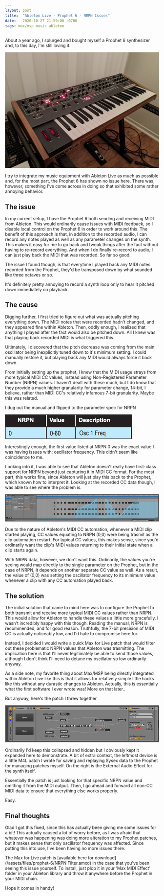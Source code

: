 ```yaml
---
layout: post
title:  "Ableton Live - Prophet 6 - NRPN Issues"
date:   2020-10-27 21:59:00 -0700
tags: max/msp music ableton
---
```

About a year ago, I splurged and bought myself a Prophet 6 synthesizer and, 
to this day, I'm still loving it.

<img src='/assets/images/prophet-6/prophet.jpg'>

I try to integrate my music equipment with Ableton Live as much as possible
and, for the most part, the Prophet 6 has shown no issue here. There was, 
however, something I've come across in doing so that exhibited some rather
annoying behavior.

## The issue
In my current setup, I have the Prophet 6 both sending and receiving MIDI from
Ableton. This would ordinarily cause issues with MIDI feedback, so I disable local
control on the Prophet 6 in order to work around this. The benefit of this approach is
that, in addition to the recorded audio, I can record any notes played as well as any
parameter changes on the synth. This makes it easy for me to go back and tweak things
after the fact without having to re-record everything. And when I do finally re-record
to audio, I can just play back the MIDI that was recorded. So far so good.

The issue I found though, is that everytime I played back any MIDI notes recorded from
the Prophet, they'd be transposed down by what sounded like three octaves or so.

It's definitely pretty annoying to record a synth loop only to hear it pitched 
down immediately on playback.

## The cause
Digging further, I first tried to figure out what was actually pitching everything down.
The MIDI notes that were recorded hadn't changed, and they appeared fine within Ableton.
Then, oddly enough, I realized that anything I played after the fact would also be pitched
down. All I knew was that playing back recorded MIDI is what triggered this.

Ultimately, I discovered that the pitch decrease was coming from the main oscillator being
inexplicitly tuned down to it's minimum setting. I could manually restore it, but playing
back any MIDI would always force it back down.

From initially setting up the prophet, I knew that the MIDI usage strays from more typical 
MIDI CC values, instead using Non-Registered Parameter Number (NRPN) values. I haven't 
dealt with these much, but I do know that they provide a much higher granularity for parameter 
change, 14-bit, I believe, rather than MIDI CC's relatively infamous 7-bit granularity. Maybe this
was related.

I dug out the manual and flipped to the parameter spec for NRPN

<img src='/assets/images/prophet-6/nrpn.png'>

Interestingly enough, the first value listed at NRPN 0 was the exact value I was having issues
with: oscillator frequency. This didn't seem like coincidence to me.

Looking into it, I was able to see that Ableton doesn't really have first-class support
for NRPN beyond just capturing it in MIDI CC format. For the most part, this works fine,
since Ableton will just play this back to the Prophet, which known how to interpret it. 
Looking at the recorded CC data though, I was able to see where the problem is.

<img src='/assets/images/prophet-6/midi.png'>

Due to the nature of Ableton's MIDI CC automation, whenever a MIDI clip started playing, CC values equating to NRPN (0,0) were
being trasmit as the clip automation restart. For typical CC values, this makes sense, since 
you'd ordinarily want the clip's MIDI values returning to their initial state when a clip
starts again.

With NRPN data, however, we don't want this. Ordinarily, the values you're seeing would map directly
to the single parameter on the Prophet, but in the case of NRPN, it depends on another
separate CC value as well. As a result, the value of (0,0) was setting the oscillator
frequency to its minimum value whenever a clip with any CC automation played back.

## The solution
The initial solution that came to mind here was to configure the Prophet to both transmit and
receive more typical MIDI CC values rather than NRPN. This would allow for Ableton to 
handle these values a little more gracefully. I wasn't incredibly happy with this though.
Reading the manual, NRPN is recommended, and for good reason. Truthfully, the 7-bit precision
of MIDI CC is actually noticeably low, and I'd hate to compromise here for.

Instead, I decided I would write a quick Max for Live patch that would filter out these
problematic NRPN values that Ableton was trasmitting. The implication here is that I'll
never legitimately be able to send those values, although I don't think I'll need
to detune my oscillator so low ordinarily anyway.

As a side note, my favorite thing about Max/MSP being directly integrated within Ableton
Live like this is that it allows for relatively simple little hacks like this without
any durastic changes to Ableton. Actually, this is essentially what the first software I
ever wrote was! More on that later..

But anyway, here's the patch I threw together

<img src='/assets/images/prophet-6/rack.png'>

Ordinarily I'd keep this collapsed and hidden but I obviously kept it expanded here to demonstrate.
A bit of extra context, the leftmost device is a little M4L patch I wrote for saving and replaying
Sysex data to the Prophet for managing patches myself. On the right is the External Audio Effect
for the synth itself.

Essentially the patch is just looking for that specific NRPN value and omitting it from 
the MIDI output. Then, I go ahead and forward all non-CC MIDI data to ensure that everything
else works properly.

Easy.

## Final thoughts
Glad I got this fixed, since this has actually been giving me some issues for a bit! This actually
caused a lot of worry before, as I was afraid that whatever was happening was doing more alteration
to my Prophet patches, but it makes sense that only oscillator frequency was affected. Since putting
this into use, I've been having no more issues there.

The Max for Live patch is [available here for download](/assets/files/prophet-6/NRPN Filter.amxd) in the case that you've
been seeing this issue yourself. To install, just plop it in your 'Max MIDI Effect' folder in your
Ableton library and throw it anywhere before the Prophet in your MIDI chain.

Hope it comes in handy!
